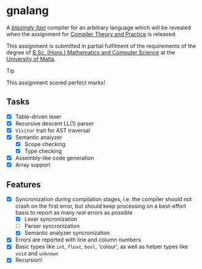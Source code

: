 # gnalang

A [*blazingly fast*](https://www.rust-lang.org/) compiler for an arbitrary
language which will be revealed when the assignment for [Compiler Theory and
Practice](https://www.um.edu.mt/courses/studyunit/CPS2000) is released.

This assignment is submitted in partial fulfilment of the requirements of the
degree of [B.Sc. (Hons.) Mathematics and Computer
Science](https://www.um.edu.mt/courses/overview/ubschcgcmat-2024-5-o/) at the
[University of Malta](https://um.edu.mt/).

> [!TIP]
> This assignment scored perfect marks!

## Tasks

- [x] Table-driven lexer
- [x] Recursive descent LL(1) parser
- [x] `Visitor` trait for AST traversal
- [x] Semantic analyzer
  - [x] Scope checking
  - [x] Type checking
- [x] Assembly-like code generation
- [x] Array support

## Features

- [x] Syncronization during compilation stages, i.e. the compiler should not
crash on the first error, but should keep processing on a best-effort basis to
report as many *real* errors as possible
  - [x] Lexer syncronization
  - [ ] Parser syncronization
  - [x] Semantic analyzer syncronization
- [x] Errors are reported with line and column numbers
- [x] Basic types like `int`, `float`, `bool`, 'colour', as well as helper types like `void` and `unknown`
- [x] Recursion!
